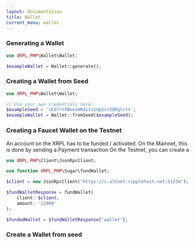 ```yaml
---
layout: documentation
title: Wallet
current_menu: wallet
---
```



### Generating a Wallet 

```php
use XRPL_PHP\Wallet\Wallet;

$exampleWallet = Wallet::generate();
```

### Creating a Wallet from Seed

```php
use XRPL_PHP\Wallet\Wallet;

// Use your own credentials here:
$exampleSeed = 'sEd7rnfWxwJmRditu2UpSsrZDRgtctn';
$exampleWallet = Wallet::fromSeed($exampleSeed);
```

### Creating a Faucet Wallet on the Testnet

An account on the XRPL has to be funded / activated. On the Mainnet, this is done by sending a Payment transaction On the Testnet, you can create a

```php
use XRPL_PHP\Client\JsonRpcClient;

use function XRPL_PHP\Sugar\fundWallet;

$client = new JsonRpcClient("https://s.altnet.rippletest.net:51234");

$fundWalletResponse = fundWallet(
    client: $client,
    amount: '12000'
);

$fundedWallet = $fundWalletResponse['wallet'];
```

### Create a Wallet from seed

